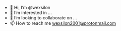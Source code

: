 - 👋 Hi, I’m @wexsilon
- 👀 I’m interested in ...
- 💞️ I’m looking to collaborate on ...
- 📫 How to reach me wexsilon2001@protonmail.com

<!---
wexsilon/wexsilon is a ✨ special ✨ repository because its `README.md` (this file) appears on your GitHub profile.
You can click the Preview link to take a look at your changes.
--->
